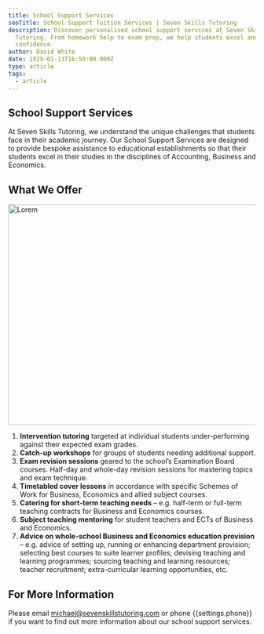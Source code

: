 ```yaml
---
title: School Support Services
seoTitle: School Support Tuition Services | Seven Skills Tutoring
description: Discover personalised school support services at Seven Skills
  Tutoring. From homework help to exam prep, we help students excel and build
  confidence.
author: David White
date: 2025-01-13T16:59:00.000Z
type: article
tags:
  - article
---
```

## School Support Services

At Seven Skills Tutoring, we understand the unique challenges that students face in their academic journey. Our School Support Services are designed to provide bespoke assistance to educational establishments so that their students excel in their studies in the disciplines of Accounting, Business and Economics.

## What We Offer

<img src="/_includes/static/img/pexels-asphotograpy-95916.webp" alt="Lorem" title="Lorem" class="Right" width="600px" height="450px" loading="lazy"/>



1. **Intervention tutoring** targeted at individual students under-performing against their expected exam grades.
2. **Catch-up workshops** for groups of students needing additional support.
3. **Exam revision sessions** geared to the school’s Examination Board courses. Half-day and whole-day revision sessions for mastering topics and exam technique.
4. **Timetabled cover lessons** in accordance with specific Schemes of Work for Business, Economics and allied subject courses.
5. **Catering for short-term teaching needs** – e.g. half-term or full-term teaching contracts for Business and Economics courses.
6. **Subject teaching mentoring** for student teachers and ECTs of Business and Economics.
7. **Advice on whole-school Business and Economics education provision** – e.g. advice of setting up, running or enhancing department provision; selecting best courses to suite learner profiles; devising teaching and learning programmes; sourcing teaching and learning resources; teacher recruitment; extra-curricular learning opportunities, etc.

## For More Information

Please email [michael@sevenskillstutoring.com](mailto:michael@sevenskillstutoring.com) or phone {{settings.phone}} if you want to find out more information about our school support services.

